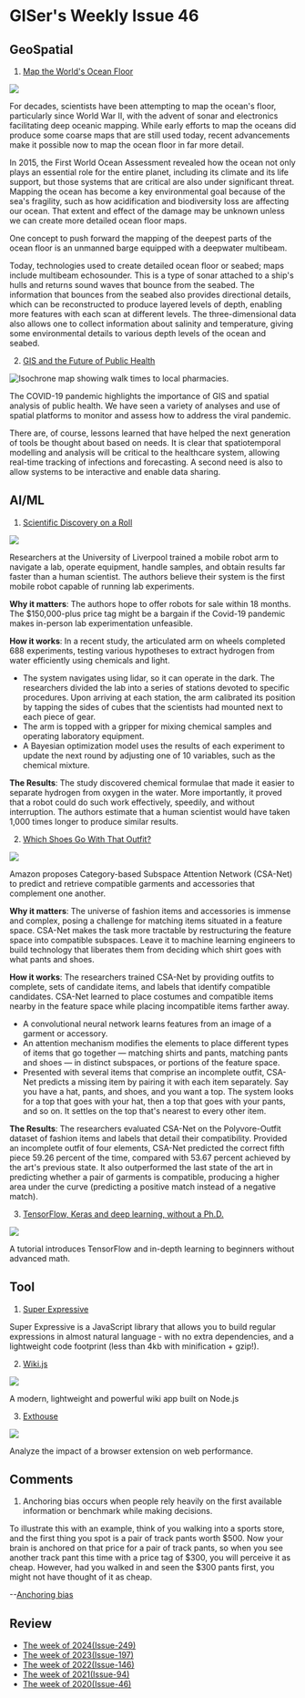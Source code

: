 # GISer's Weekly Issue 46

## GeoSpatial

1. [Map the World's Ocean Floor](https://www.gislounge.com/how-geospatial-technologies-to-complete-the-effort-to-map-the-worlds-ocean-floor/)

![](https://i1.wp.com/www.gislounge.com/wp-content/uploads/2020/07/unmanned-barge-ocean-floor-mapping.png?w=1000&ssl=1)

For decades, scientists have been attempting to map the ocean's floor, particularly since World War II, with the advent of sonar and electronics facilitating deep oceanic mapping. While early efforts to map the oceans did produce some coarse maps that are still used today, recent advancements make it possible now to map the ocean floor in far more detail.

In 2015, the First World Ocean Assessment revealed how the ocean not only plays an essential role for the entire planet, including its climate and its life support, but those systems that are critical are also under significant threat. Mapping the ocean has become a key environmental goal because of the sea's fragility, such as how acidification and biodiversity loss are affecting our ocean. That extent and effect of the damage may be unknown unless we can create more detailed ocean floor maps.

One concept to push forward the mapping of the deepest parts of the ocean floor is an unmanned barge equipped with a deepwater multibeam.

Today, technologies used to create detailed ocean floor or seabed; maps include multibeam echosounder. This is a type of sonar attached to a ship's hulls and returns sound waves that bounce from the seabed. The information that bounces from the seabed also provides directional details, which can be reconstructed to produce layered levels of depth, enabling more features with each scan at different levels. The three-dimensional data also allows one to collect information about salinity and temperature, giving some environmental details to various depth levels of the ocean and seabed.

2. [GIS and the Future of Public Health](https://www.gislounge.com/gis-and-the-future-of-public-health/)

![Isochrone map showing walk times to local pharmacies. ](https://i1.wp.com/www.gislounge.com/wp-content/uploads/2020/07/isochrone-map-uk.png?w=1000&ssl=1)

The COVID-19 pandemic highlights the importance of GIS and spatial analysis of public health. We have seen a variety of analyses and use of spatial platforms to monitor and assess how to address the viral pandemic.

There are, of course, lessons learned that have helped the next generation of tools be thought about based on needs. It is clear that spatiotemporal modelling and analysis will be critical to the healthcare system, allowing real-time tracking of infections and forecasting. A second need is also to allow systems to be interactive and enable data sharing.

## AI/ML

1. [Scientific Discovery on a Roll](https://www.nature.com/articles/s41586-020-2442-2)

![](<https://blog.deeplearning.ai/hubfs/ezgif.com-optimize%20(14).gif>)

Researchers at the University of Liverpool trained a mobile robot arm to navigate a lab, operate equipment, handle samples, and obtain results far faster than a human scientist. The authors believe their system is the first mobile robot capable of running lab experiments.

**Why it matters**: The authors hope to offer robots for sale within 18 months. The \$150,000-plus price tag might be a bargain if the Covid-19 pandemic makes in-person lab experimentation unfeasible.

**How it works**: In a recent study, the articulated arm on wheels completed 688 experiments, testing various hypotheses to extract hydrogen from water efficiently using chemicals and light.

- The system navigates using lidar, so it can operate in the dark.
  The researchers divided the lab into a series of stations devoted to specific procedures. Upon arriving at each station, the arm calibrated its position by tapping the sides of cubes that the scientists had mounted next to each piece of gear.
- The arm is topped with a gripper for mixing chemical samples and operating laboratory equipment.
- A Bayesian optimization model uses the results of each experiment to update the next round by adjusting one of 10 variables, such as the chemical mixture.

**The Results**: The study discovered chemical formulae that made it easier to separate hydrogen from oxygen in the water. More importantly, it proved that a robot could do such work effectively, speedily, and without interruption. The authors estimate that a human scientist would have taken 1,000 times longer to produce similar results.

2. [Which Shoes Go With That Outfit?](https://arxiv.org/abs/1912.08967)

![](https://blog.deeplearning.ai/hubfs/CSA-Net.gif)

Amazon proposes Category-based Subspace Attention Network (CSA-Net) to predict and retrieve compatible garments and accessories that complement one another.

**Why it matters**: The universe of fashion items and accessories is immense and complex, posing a challenge for matching items situated in a feature space. CSA-Net makes the task more tractable by restructuring the feature space into compatible subspaces. Leave it to machine learning engineers to build technology that liberates them from deciding which shirt goes with what pants and shoes.

**How it works**: The researchers trained CSA-Net by providing outfits to complete, sets of candidate items, and labels that identify compatible candidates. CSA-Net learned to place costumes and compatible items nearby in the feature space while placing incompatible items farther away.

- A convolutional neural network learns features from an image of a garment or accessory.
- An attention mechanism modifies the elements to place different types of items that go together — matching shirts and pants, matching pants and shoes — in distinct subspaces, or portions of the feature space.
- Presented with several items that comprise an incomplete outfit, CSA-Net predicts a missing item by pairing it with each item separately. Say you have a hat, pants, and shoes, and you want a top. The system looks for a top that goes with your hat, then a top that goes with your pants, and so on. It settles on the top that's nearest to every other item.

**The Results**: The researchers evaluated CSA-Net on the Polyvore-Outfit dataset of fashion items and labels that detail their compatibility. Provided an incomplete outfit of four elements, CSA-Net predicted the correct fifth piece 59.26 percent of the time, compared with 53.67 percent achieved by the art's previous state. It also outperformed the last state of the art in predicting whether a pair of garments is compatible, producing a higher area under the curve (predicting a positive match instead of a negative match).

3. [TensorFlow, Keras and deep learning, without a Ph.D.](https://codelabs.developers.google.com/codelabs/cloud-tensorflow-mnist/#0)

![](https://camo.githubusercontent.com/88e8f05934e258ddd2bf0f43a8e0b98427862f49/68747470733a2f2f7777772e77616e67626173652e636f6d2f626c6f67696d672f61737365742f3230323030372f6267323032303037313730352e6a7067)

A tutorial introduces TensorFlow and in-depth learning to beginners without advanced math.

## Tool

1. [Super Expressive](https://github.com/francisrstokes/super-expressive)

Super Expressive is a JavaScript library that allows you to build regular expressions in almost natural language - with no extra dependencies, and a lightweight code footprint (less than 4kb with minification + gzip!).

2. [Wiki.js](https://github.com/Requarks/wiki)

![](https://wiki.js.org/img/wiki-screenshot-2x.830b799c.png)

A modern, lightweight and powerful wiki app built on Node.js

3. [Exthouse](https://github.com/treosh/exthouse)

![](https://user-images.githubusercontent.com/158189/59514028-5904e680-8ebc-11e9-9e3f-bb6c9f8b464e.png)

Analyze the impact of a browser extension on web performance.

## Comments

1. Anchoring bias occurs when people rely heavily on the first available information or benchmark while making decisions.

To illustrate this with an example, think of you walking into a sports store, and the first thing you spot is a pair of track pants worth $500. Now your brain is anchored on that price for a pair of track pants, so when you see another track pant this time with a price tag of $300, you will perceive it as cheap. However, had you walked in and seen the \$300 pants first, you might not have thought of it as cheap.

--[Anchoring bias](https://models.substack.com/p/why-are-we-anchored-often)

## Review

- [The week of 2024(Issue-249)](../2024/issue-249.md)
- [The week of 2023(Issue-197)](../2023/issue-197.md)
- [The week of 2022(Issue-146)](../2022/issue-146.md)
- [The week of 2021(Issue-94)](../2021/issue-94.md)
- [The week of 2020(Issue-46)](../2020/issue-46.md)
